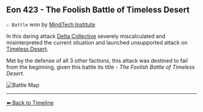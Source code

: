 ## Eon 423 - The Foolish Battle of Timeless Desert

`⚔️ Battle` won by [MindTech Institute](https://zeithalt.github.io/r/mindtech_institute.html)

In this daring attack [Delta Collective](https://zeithalt.github.io/r/delta_collective.html) severely miscalculated and misinterpreted the current situation and launched unsupported attack on [Timeless Desert](https://zeithalt.github.io/r/timeless_desert.html).

Met by the defense of all 3 other factions, this attack was destined to fail from the beginning, given this battle its title - _The Foolish Battle of Timeless Desert_.

![Battle Map](https://zeithalt.github.io/t/m/eon0423.png)



----------
[⬅️ Back to Timeline](https://zeithalt.github.io/t/#eon0423)